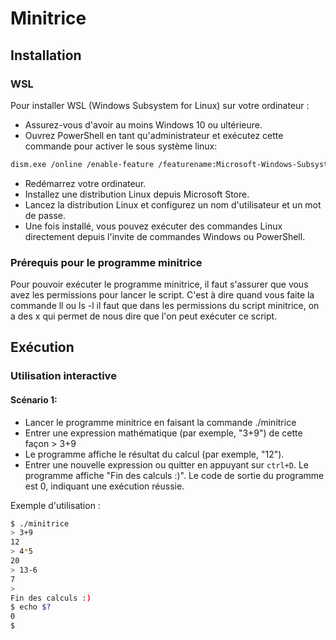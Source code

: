 # Minitrice

## Installation
### WSL 

Pour installer WSL (Windows Subsystem for Linux) sur votre ordinateur :
- Assurez-vous d'avoir au moins Windows 10 ou ultérieure.
- Ouvrez PowerShell en tant qu'administrateur et exécutez cette commande pour activer le sous système linux:
````bash
dism.exe /online /enable-feature /featurename:Microsoft-Windows-Subsystem-Linux /all /norestart
````
- Redémarrez votre ordinateur.
- Installez une distribution Linux depuis Microsoft Store.
- Lancez la distribution Linux et configurez un nom d'utilisateur et un mot de passe.
- Une fois installé, vous pouvez exécuter des commandes Linux directement depuis l'invite de commandes Windows ou PowerShell.

### Prérequis pour le programme minitrice
Pour pouvoir exécuter le programme minitrice, il faut s'assurer que vous avez les permissions pour lancer le script. C'est à dire quand vous faite la commande ll ou ls -l il faut que dans les permissions du script minitrice, on a des x qui permet de nous dire que l'on peut exécuter ce script. 
## Exécution

### Utilisation interactive
#### Scénario 1:
- Lancer le programme minitrice en faisant la commande ./minitrice
- Entrer une expression mathématique (par exemple, "3+9") de cette façon > 3+9
- Le programme affiche le résultat du calcul (par exemple, "12").
- Entrer une nouvelle expression ou quitter en appuyant sur `ctrl+D`.
Le programme affiche "Fin des calculs :)".
Le code de sortie du programme est 0, indiquant une exécution réussie.

Exemple d'utilisation :

```bash
$ ./minitrice
> 3+9
12
> 4*5
20
> 13-6
7
>
Fin des calculs :)
$ echo $?
0
$ 
```
